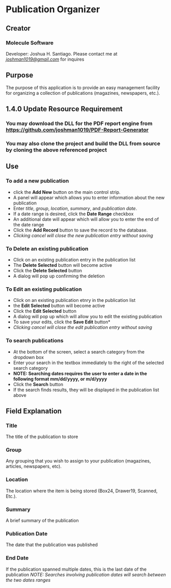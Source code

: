 # Publication Organizer
## Creator
### Molecule Software
Developer: Joshua H. Santiago.
Please contact me at *joshman1019@gmail.com* for inquires

## Purpose
The purpose of this application is to provide an easy management facility for organizing a collection of publications (magazines, newspapers, etc.).

## 1.4.0 Update Resource Requirement
### You may download the DLL for the PDF report engine from https://github.com/joshman1019/PDF-Report-Generator
### You may also clone the project and build the DLL from source by cloning the above referenced project

## Use
### To add a new publication
* click the **Add New** button on the main control strip.
* A panel will appear which allows you to enter information about the new publication
* Enter *title*, *group*, *location*, *summary*, and *publication date*.
* If a date range is desired, click the **Date Range** checkbox
* An additional date will appear which will allow you to enter the end of the date range
* Click the **Add Record** button to save the record to the database.
* *Clicking cancel will close the new publication entry without saving*


### To Delete an existing publication
* Click on an existing publication entry in the publication list
* The **Delete Selected** button will become active
* Click the **Delete Selected** button
* A dialog will pop up confirming the deletion

### To Edit an existing publication
* Click on an existing publication etnry in the publication list
* the **Edit Selected** button will become active
* Click the **Edit Selected** button
* A dialog will pop up which will allow you to edit the existing publication
* To save your edits, click the **Save Edit** button*
* *Clicking cancel will close the edit publication entry without saving*

### To search publications
* At the bottom of the screen, select a search category from the dropdown box
* Enter your search in the textbox immediately to the right of the selected search category
* **NOTE: Searching dates requires the user to enter a date in the following format mm/dd/yyyy, or m/d/yyyy**
* Click the **Search** button
* If the search finds results, they will be displayed in the publication list above

## Field Explanation
### Title
The title of the publication to store
### Group
Any grouping that you wish to assign to your publication (magazines, articles, newspapers, etc).
### Location
The location where the item is being stored (Box24, Drawer19, Scanned, Etc.).
### Summary
A brief summary of the publication
### Publication Date
The date that the publication was published
### End Date
If the publication spanned multiple dates, this is the last date of the publication
*NOTE: Searches involving publication dates will search between the two dates ranges*
